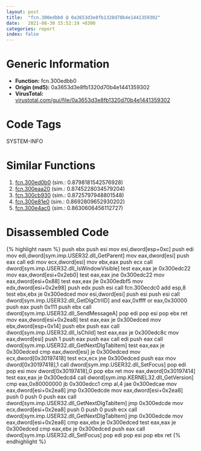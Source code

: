 ```yaml
---
layout: post
title:  "fcn.300edbb0 @ 0a3653d3e8fb1320d70b4e1441359302"
date:   2021-08-30 15:52:19 +0300
categories: report
index: false
---
```


# Generic Information
- **Function:** fcn.300edbb0
- **Origin (md5):** 0a3653d3e8fb1320d70b4e1441359302
- **VirusTotal:** [virustotal.com/gui/file/0a3653d3e8fb1320d70b4e1441359302][virustotal_ref]

# Code Tags
<span class="tag" id="SYSTEM-INFO">SYSTEM-INFO</span>


# Similar Functions

1. [fcn.300ed0b0][similar_1_ref] (sim.: 0.8798181542576928)
2. [fcn.300eaa20][similar_2_ref] (sim.: 0.8745228034579204)
3. [fcn.300cb930][similar_3_ref] (sim.: 0.8725797948801548)
4. [fcn.300e81e0][similar_4_ref] (sim.: 0.8692809652930202)
5. [fcn.300e4ac0][similar_5_ref] (sim.: 0.8630606456112727)


# Disassembled Code

{% highlight nasm %}
push ebx
push esi
mov esi,dword[esp+0xc]
push edi
mov edi,dword[sym.imp.USER32.dll_GetParent]
mov eax,dword[esi]
push eax
call edi
mov ecx,dword[esi]
mov ebx,eax
push ecx
call dword[sym.imp.USER32.dll_IsWindowVisible]
test eax,eax
je 0x300edc22
mov eax,dword[esi+0x2eb0]
test eax,eax
jne 0x300edc22
mov eax,dword[esi+0x88]
test eax,eax
jle 0x300edbf5
mov edx,dword[esi+0x2e98]
push edx
push esi
call fcn.300ecdc0
add esp,8
test ebx,ebx
je 0x300edced
mov esi,dword[esi]
push esi
push esi
call dword[sym.imp.USER32.dll_GetDlgCtrlID]
and eax,0xffff
or eax,0x30000
push eax
push 0x111
push ebx
call dword[sym.imp.USER32.dll_SendMessageA]
pop edi
pop esi
pop ebx
ret 
mov eax,dword[esi+0x2ea8]
test eax,eax
je 0x300edced
mov ebx,dword[esp+0x14]
push ebx
push eax
call dword[sym.imp.USER32.dll_IsChild]
test eax,eax
je 0x300edc8c
mov eax,dword[esi]
push 1
push eax
push eax
call edi
push eax
call dword[sym.imp.USER32.dll_GetNextDlgTabItem]
test eax,eax
je 0x300edced
cmp eax,dword[esi]
je 0x300edced
mov ecx,dword[0x30197418]
test ecx,ecx
jne 0x300edced
push eax
mov dword[0x30197418],1
call dword[sym.imp.USER32.dll_SetFocus]
pop edi
pop esi
mov dword[0x30197418],0
pop ebx
ret 
mov eax,dword[0x30197414]
test eax,eax
je 0x300edcd4
call dword[sym.imp.KERNEL32.dll_GetVersion]
cmp eax,0x80000000
jb 0x300edcc1
cmp al,4
jae 0x300edcae
mov eax,dword[esi+0x2ea8]
jmp 0x300edcde
mov eax,dword[esi+0x2ea8]
push 0
push 0
push eax
call dword[sym.imp.USER32.dll_GetNextDlgTabItem]
jmp 0x300edcde
mov ecx,dword[esi+0x2ea8]
push 0
push 0
push ecx
call dword[sym.imp.USER32.dll_GetNextDlgTabItem]
jmp 0x300edcde
mov eax,dword[esi+0x2ea8]
cmp eax,ebx
je 0x300edced
test eax,eax
je 0x300edced
cmp eax,ebx
je 0x300edced
push eax
call dword[sym.imp.USER32.dll_SetFocus]
pop edi
pop esi
pop ebx
ret 
{% endhighlight %}


[similar_1_ref]: /report/fcn.300ed0b0@0a3653d3e8fb1320d70b4e1441359302
[similar_2_ref]: /report/fcn.300eaa20@0a3653d3e8fb1320d70b4e1441359302
[similar_3_ref]: /report/fcn.300cb930@0a3653d3e8fb1320d70b4e1441359302
[similar_4_ref]: /report/fcn.300e81e0@0a3653d3e8fb1320d70b4e1441359302
[similar_5_ref]: /report/fcn.300e4ac0@0a3653d3e8fb1320d70b4e1441359302
[virustotal_ref]: https://www.virustotal.com/gui/file/0a3653d3e8fb1320d70b4e1441359302